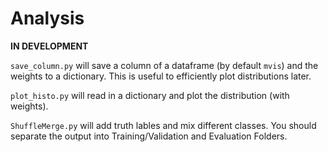 # Analysis

**IN DEVELOPMENT**

`save_column.py` will save a column of a dataframe (by default `mvis`) and the weights to a dictionary. This is useful to efficiently plot distributions later.

`plot_histo.py` will read in a dictionary and plot the distribution (with weights).

`ShuffleMerge.py` will add truth lables and mix different classes. You should separate the output into Training/Validation and Evaluation Folders.
